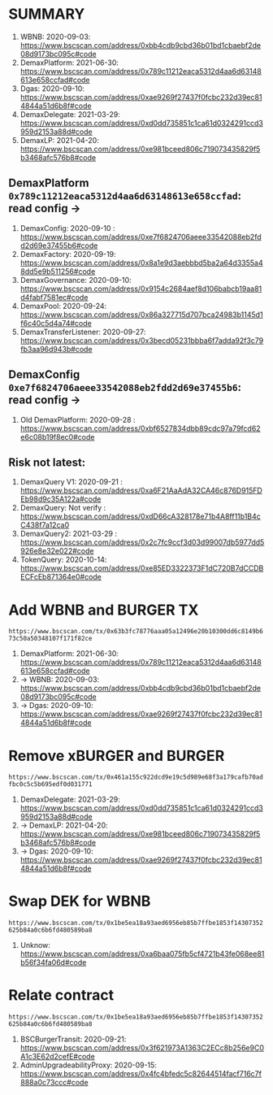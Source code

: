 # SUMMARY
1. WBNB: 2020-09-03: https://www.bscscan.com/address/0xbb4cdb9cbd36b01bd1cbaebf2de08d9173bc095c#code
1. DemaxPlatform: 2021-06-30: https://www.bscscan.com/address/0x789c11212eaca5312d4aa6d63148613e658ccfad#code  
1. Dgas: 2020-09-10: https://www.bscscan.com/address/0xae9269f27437f0fcbc232d39ec814844a51d6b8f#code
1. DemaxDelegate: 2021-03-29: https://www.bscscan.com/address/0xd0dd735851c1ca61d0324291ccd3959d2153a88d#code  
1. DemaxLP: 2021-04-20: https://www.bscscan.com/address/0xe981bceed806c719073435829f5b3468afc576b8#code

## DemaxPlatform `0x789c11212eaca5312d4aa6d63148613e658ccfad`: read config ->  
1. DemaxConfig: 2020-09-10 : https://www.bscscan.com/address/0xe7f6824706aeee33542088eb2fdd2d69e37455b6#code
1. DemaxFactory: 2020-09-19: https://www.bscscan.com/address/0x8a1e9d3aebbbd5ba2a64d3355a48dd5e9b511256#code
1. DemaxGovernance: 2020-09-10: https://www.bscscan.com/address/0x9154c2684aef8d106babcb19aa81d4fabf7581ec#code
1. DemaxPool: 2020-09-24: https://www.bscscan.com/address/0x86a327715d707bca24983b1145d1f6c40c5d4a74#code
1. DemaxTransferListener: 2020-09-27: https://www.bscscan.com/address/0x3becd05231bbba6f7adda92f3c79fb3aa96d943b#code

## DemaxConfig `0xe7f6824706aeee33542088eb2fdd2d69e37455b6`: read config ->  
1. Old DemaxPlatform: 2020-09-28 : https://www.bscscan.com/address/0xbf6527834dbb89cdc97a79fcd62e6c08b19f8ec0#code

## Risk not latest:
1. DemaxQuery V1: 2020-09-21 : https://www.bscscan.com/address/0xa6F21AaAdA32CA46c876D915FDEb98d9c35A122a#code
1. DemaxQuery: Not verify : https://www.bscscan.com/address/0xdD66cA328178e71b4A8ff11b1B4cC438f7a12ca0
1. DemaxQuery2: 2021-03-29 : https://www.bscscan.com/address/0x2c7fc9ccf3d03d99007db5977dd5926e8e32e022#code
1. TokenQuery: 2020-10-14: https://www.bscscan.com/address/0xe85ED3322373F1dC720B7dCCDBECFcEb871364e0#code

# Add WBNB and BURGER TX  
`https://www.bscscan.com/tx/0x63b3fc78776aaa05a12496e20b10300dd6c8149b673c50a50348107f171f82ce`  
1. DemaxPlatform: 2021-06-30: https://www.bscscan.com/address/0x789c11212eaca5312d4aa6d63148613e658ccfad#code  
1. -> WBNB: 2020-09-03: https://www.bscscan.com/address/0xbb4cdb9cbd36b01bd1cbaebf2de08d9173bc095c#code
1. -> Dgas: 2020-09-10: https://www.bscscan.com/address/0xae9269f27437f0fcbc232d39ec814844a51d6b8f#code
  
# Remove xBURGER and BURGER  
`https://www.bscscan.com/tx/0x461a155c922dcd9e19c5d989e68f3a179cafb70adfbc0c5c5b695edf0d031771`  
1. DemaxDelegate: 2021-03-29: https://www.bscscan.com/address/0xd0dd735851c1ca61d0324291ccd3959d2153a88d#code  
1. -> DemaxLP: 2021-04-20: https://www.bscscan.com/address/0xe981bceed806c719073435829f5b3468afc576b8#code
1. -> Dgas: 2020-09-10: https://www.bscscan.com/address/0xae9269f27437f0fcbc232d39ec814844a51d6b8f#code

# Swap DEK for WBNB
`https://www.bscscan.com/tx/0x1be5ea18a93aed6956eb85b7ffbe1853f14307352625b84a0c6b6fd480589ba8`  
1. Unknow: https://www.bscscan.com/address/0xa6baa075fb5cf4721b43fe068ee81b56f34fa06d#code

# Relate contract
`https://www.bscscan.com/tx/0x1be5ea18a93aed6956eb85b7ffbe1853f14307352625b84a0c6b6fd480589ba8`  
1. BSCBurgerTransit: 2020-09-21: https://www.bscscan.com/address/0x3f621973A1363C2ECc8b256e9C0A1c3E62d2cefE#code
1. AdminUpgradeabilityProxy: 2020-09-15: https://www.bscscan.com/address/0x4fc4bfedc5c82644514facf716c7f888a0c73ccc#code
